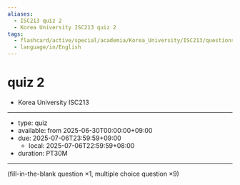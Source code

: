 ```yaml
---
aliases:
  - ISC213 quiz 2
  - Korea University ISC213 quiz 2
tags:
  - flashcard/active/special/academia/Korea_University/ISC213/questions/quiz_2
  - language/in/English
---
```


# quiz 2

- Korea University ISC213

---

- type: quiz
- available: from 2025-06-30T00:00:00+09:00
- due: 2025-07-06T23:59:59+09:00
  - local: 2025-07-06T22:59:59+08:00
- duration: PT30M

---

\(fill-in-the-blank question ×1, multiple choice question ×9\)
